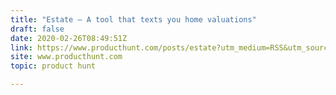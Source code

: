 ```yaml
---
title: "Estate — A tool that texts you home valuations"
draft: false
date: 2020-02-26T08:49:51Z
link: https://www.producthunt.com/posts/estate?utm_medium=RSS&utm_source=hune
site: www.producthunt.com
topic: product hunt  

---
```

